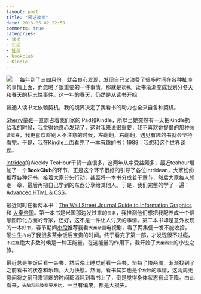 ```yaml
---
layout: post
title: "闲话读书"
date: 2013-05-02 22:59
comments: true
categories: 
- 读书
- 生活
- 扯淡
- bookclub
- Kindle
---
```


<div style="float: left; margin-right: 20px;"><img src="http://farm8.staticflickr.com/7283/8779046570_ddee38297e_o.jpg" /></div>

每年到了三四月份，就会良心发现，发现自己又浪费了很多时间在各种扯淡的事情上面，而忽略了很重要的一件事情，那就是`读书`。读书渐渐变成我划分冬天和春天的标志性事件。这一年的春天，仍然是从读书开始.

普通人读书太依赖契机，我的境界决定了我看书的动力也全来自各种契机。

[Sherry童鞋]一直霸占着我们家的iPad和Kindle，所以当她突然有一天把Kindle扔给我的时候，我觉得她良心发现了，这对我来说很重要，我不喜欢她提倡的那种`阅读竞赛`，我更喜欢趁别人不注意的时候，左翻翻，右翻翻，遇见有趣的书就会坚持看完。于是，我在Kindle上面看完了一本有趣的书：[1988：我想和这个世界谈谈]。

[Intridea]的Weekly TeaHour干货一直很多，这两年从中受益颇多，最近teahour增加了一个**BookClub**的环节，正是这个环节很好的引导了各位intridean，大家纷纷推荐各种好书，接着大家分头行动，甚至将一本书分成若干章节，然后大家每人领走一章，最后再把自己学到的东西分享给其他人。于是，我们完整的学了一遍：[Advanced HTML & CSS]。

最近同时在看两本书：[The Wall Street Journal Guide to Information Graphics] 和 [大秦帝国]。第一本书是米国那边发过来的`任务`，我推测他们想把我配养成一个信息图形化方面的专家，还好，这不是一件让人讨厌的事情。第二本书却是意外发现的一本`好书`，春节期间[小段]推荐我看`大秦帝国`电视剧，看了两集便一发不能收拾，硬生生`占用`了我很多茶余饭后宝贵的时间。终于看完了第一部，才发现很不过瘾，`不过瘾`绝大多数时候是一种正能量，在这能量的作用下，我开始了`大秦霸业`的小说之旅。

最近总是午饭后看一会书，然后晚上睡觉前看一会书，坚持了快两周，渐渐找到了之前看书的状态和乐趣，大为快慰。然而，看书其实也是个`危险`的事情，这两周无意间将之前用来锻炼的时间都消耗到看书上了，倒是觉得身体状态有点下降。由此看来，`头脑和四肢都要发达`，一旦有偏废，都是大损失。


[Intridea]: http://www.intridea.com
[Sherry童鞋]: http://weibo.com/imsherry214
[1988：我想和这个世界谈谈]: http://book.douban.com/subject/5275059/
[Advanced HTML & CSS]: learn.shayhowe.com/advanced-html-css/
[The Wall Street Journal Guide to Information Graphics]: http://book.douban.com/subject/4776049/
[大秦帝国]: http://book.douban.com/subject/3079029/
[小段]: http://weibo.com/duanxuchao
[reading-image]: http://farm8.staticflickr.com/7283/8779046570_ddee38297e_o.jpg
